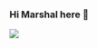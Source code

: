 ### Hi Marshal here 👋

![](https://github-readme-stats.vercel.app/api?username=marshal&theme=radical)
